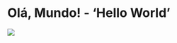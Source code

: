 # Olá, Mundo! - ‘Hello World’
 
<img src="https://www.alura.com.br/artigos/assets/hello-world-em-varias-linguagens/imagem1.gif" />

